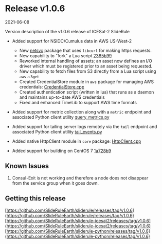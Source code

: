 # Release v1.0.6

2021-06-08

Version description of the v1.0.6 release of ICESat-2 SlideRule

* Added support for NSIDC/Cumulus data in AWS US-West-2
  * New [netsvc](https://github.com/SlideRuleEarth/sliderule/tree/main/packages/netsvc) package that uses `libcurl` for making https requests.
  * New capability to "fork" a Lua script [2385b99](https://github.com/SlideRuleEarth/sliderule/commit/2385b99bb80bd20aabbf83b357b9fbf5d088f740)
  * Reworked internal handling of assets; an asset now defines an I/O driver which must be registered prior to an asset being requested.
  * New capability to fetch files from S3 directly from a Lua script using `aws.s3get`
  * Created CredentialStore module in `aws` package for managing AWS credentials: [CredentialStore.cpp](https://github.com/SlideRuleEarth/sliderule/blob/a86b719b429c75289234c00d968cd9946c8710de/packages/aws/CredentialStore.cpp)
  * Created authentication script (written in lua) that runs as a daemon and maintains up-to-date AWS credentials
  * Fixed and enhanced TimeLib to support AWS time formats

* Added support for metric collection along with a `metric` endpoint and associated Python client utility [query_metrics.py](https://github.com/SlideRuleEarth/sliderule-python/blob/50f64a9039630cb8390345c87110adab08ded79f/utils/query_metrics.py)

* Added support for tailing server logs remotely via the `tail` endpoint and associated Python client utility [tail_events.py](https://github.com/SlideRuleEarth/sliderule-python/blob/50f64a9039630cb8390345c87110adab08ded79f/utils/tail_events.py)

* Added native HttpClient module in `core` package: [HttpClient.cpp](https://github.com/SlideRuleEarth/sliderule/blob/a86b719b429c75289234c00d968cd9946c8710de/packages/core/HttpClient.cpp)

* Added support for building on CentOS 7 [1a728b9](https://github.com/SlideRuleEarth/sliderule/commit/1a728b919dca2d260f1166bcd73dec1a37821d7c)

## Known Issues

1. Consul-Exit is not working and therefore a node does not disappear from the service group when it goes down.

## Getting this release

[https://github.com/SlideRuleEarth/sliderule/releases/tag/v1.0.6](https://github.com/SlideRuleEarth/sliderule/releases/tag/v1.0.6)
[https://github.com/SlideRuleEarth/sliderule-icesat2/releases/tag/v1.0.6](https://github.com/SlideRuleEarth/sliderule-icesat2/releases/tag/v1.0.6)
[https://github.com/SlideRuleEarth/sliderule-python/releases/tag/v1.0.6](https://github.com/SlideRuleEarth/sliderule-python/releases/tag/v1.0.6)

